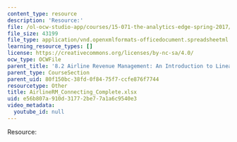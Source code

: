 ```yaml
---
content_type: resource
description: 'Resource:'
file: /ol-ocw-studio-app/courses/15-071-the-analytics-edge-spring-2017/e56b807a910d31772be77a1a6c9540e3_AirlineRM_Connecting_Complete.xlsx
file_size: 43199
file_type: application/vnd.openxmlformats-officedocument.spreadsheetml.sheet
learning_resource_types: []
license: https://creativecommons.org/licenses/by-nc-sa/4.0/
ocw_type: OCWFile
parent_title: '8.2 Airline Revenue Management: An Introduction to Linear Optimization '
parent_type: CourseSection
parent_uid: 80f150bc-38fd-0f84-75f7-ccfe876f7744
resourcetype: Other
title: AirlineRM_Connecting_Complete.xlsx
uid: e56b807a-910d-3177-2be7-7a1a6c9540e3
video_metadata:
  youtube_id: null
---
```

Resource:
